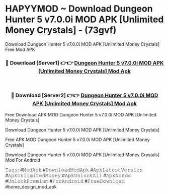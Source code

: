 # HAPYYMOD ~ Download Dungeon Hunter 5 v7.0.0i MOD APK [Unlimited Money Crystals] - (73gvf)
Download Dungeon Hunter 5 v7.0.0i MOD APK [Unlimited Money Crystals] Free Mod APK

<div align="center">
<h3>🔴 Download [Server1] 👉👉 <a href="https://apk-comot.site?title=Dungeon_Hunter_5_v7.0.0i_MOD_APK_[Unlimited_Money_Crystals]">Dungeon Hunter 5 v7.0.0i MOD APK [Unlimited Money Crystals] Mod Apk</a></h3><br>

<h3>🔴 Download [Server2] 👉👉 <a href="https://apk-comot.site?title=Dungeon_Hunter_5_v7.0.0i_MOD_APK_[Unlimited_Money_Crystals]">Dungeon Hunter 5 v7.0.0i MOD APK [Unlimited Money Crystals] Mod Apk</a></h3>
</div>


Free Download APK MOD Dungeon Hunter 5 v7.0.0i MOD APK [Unlimited Money Crystals]

Download Dungeon Hunter 5 v7.0.0i MOD APK [Unlimited Money Crystals] 

Free APK MOD Dungeon Hunter 5 v7.0.0i MOD APK [Unlimited Money Crystals] 

Download Dungeon Hunter 5 v7.0.0i MOD APK [Unlimited Money Crystals] Mod For Android

𝚃𝚊𝚐𝚜: #𝙼𝚘𝚍𝙰𝚙𝚔 #𝙳𝚘𝚠𝚗𝚕𝚘𝚊𝚍𝙼𝚘𝚍𝙰𝚙𝚔 #𝙰𝚙𝚔𝙻𝚊𝚝𝚎𝚜𝚝𝚅𝚎𝚛𝚜𝚒𝚘𝚗 #𝙰𝚙𝚔𝚄𝚗𝚕𝚒𝚖𝚒𝚝𝚎𝚍𝙼𝚘𝚗𝚎𝚢 #𝙰𝚙𝚔𝚄𝚗𝚕𝚘𝚌𝚔𝙰𝚕𝚕 #𝙰𝚙𝚔𝙽𝚘𝙰𝚍𝚜 #𝚄𝚗𝚕𝚘𝚌𝚔𝙿𝚛𝚎𝚖𝚒𝚞𝚖 #𝙵𝚘𝚛𝙰𝚗𝚍𝚛𝚘𝚒𝚍 #𝙵𝚛𝚎𝚎𝙳𝚘𝚠𝚗𝚕𝚘𝚊𝚍 #home_design_mod_apk